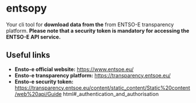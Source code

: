 # entsopy

Your cli tool for **download data from the** from ENTSO-E transparency platform.
**Please note that a security token is mandatory for accessing the ENTSO-E API service.**

## Useful links

- **Ensto-e official website:** https://www.entsoe.eu/
- **Ensto-e transparency platform:** https://transparency.entsoe.eu/
- **Ensto-e security token:** https://transparency.entsoe.eu/content/static_content/Static%20content/web%20api/Guide html#_authentication_and_authorisation
